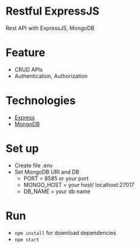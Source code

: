 # Restful ExpressJS
Rest API with ExpressJS, MongoDB

# Feature
* CRUD APIs
* Authentication, Authorization

# Technologies
* [Express](https://expressjs.com/)
* [MongoDB](https://www.mongodb.com)

# Set up
* Create file .env
* Set MongoDB URI and DB
  - PORT = 8585 or your port
  - MONGO_HOST = your host/ localhost:27017
  - DB_NAME = your db name
  

# Run
* `npm install` for download dependencies
* `npm start`

